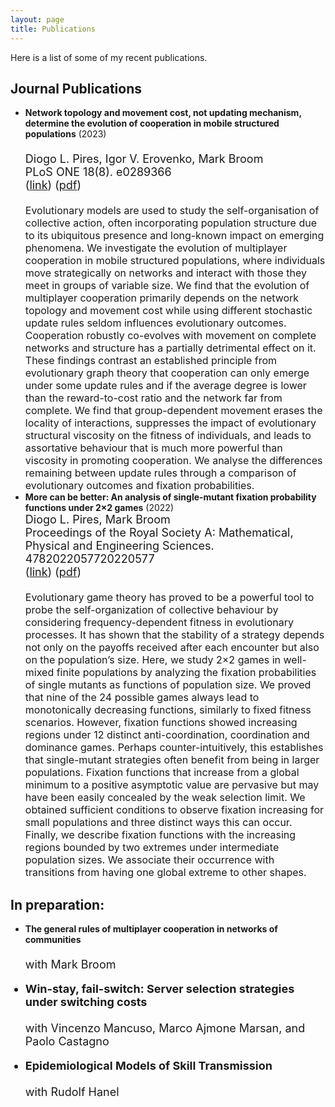 ```yaml
---
layout: page
title: Publications
---
```



Here is a list of some of my recent publications.

## Journal Publications

* <b>Network topology and movement cost, not updating mechanism, determine the evolution of cooperation in mobile structured populations</b> (2023)
  <br>
  <font size="4">   
  Diogo L. Pires, Igor V. Erovenko, Mark Broom<br>
  PLoS ONE 18(8). e0289366<br>
  (<a href="https://journals.plos.org/plosone/article?id=10.1371/journal.pone.0289366" target="_blank">link</a>) (<a href="https://journals.plos.org/plosone/article?id=10.1371/journal.pone.0289366" target="_blank">pdf</a>) <br>
  </font> 
   <font size="3">  
  Evolutionary models are used to study the self-organisation of collective action, often incorporating population structure due to its ubiquitous presence and long-known impact on emerging phenomena. We investigate the evolution of multiplayer cooperation in mobile structured populations, where individuals move strategically on networks and interact with those they meet in groups of variable size. We find that the evolution of multiplayer cooperation primarily depends on the network topology and movement cost while using different stochastic update rules seldom influences evolutionary outcomes. Cooperation robustly co-evolves with movement on complete networks and structure has a partially detrimental effect on it. These findings contrast an established principle from evolutionary graph theory that cooperation can only emerge under some update rules and if the average degree is lower than the reward-to-cost ratio and the network far from complete. We find that group-dependent movement erases the locality of interactions, suppresses the impact of evolutionary structural viscosity on the fitness of individuals, and leads to assortative behaviour that is much more powerful than viscosity in promoting cooperation. We analyse the differences remaining between update rules through a comparison of evolutionary outcomes and fixation probabilities.
  </font> 
* <b>More can be better: An analysis of single-mutant fixation probability functions under 2×2 games</b> (2022)
  <br>
  <font size="4"> 
  Diogo L. Pires, Mark Broom<br>
  Proceedings of the Royal Society A: Mathematical, Physical and Engineering Sciences. 4782022057720220577<br>
  (<a href="https://royalsocietypublishing.org/doi/full/10.1098/rspa.2022.0577" target="_blank">link</a>) (<a href="https://royalsocietypublishing.org/eprint/VWSNTSCYIIAXFAFT2HJ3/full" target="_blank">pdf</a>) <br>
  </font> 
   <font size="3">  
  Evolutionary game theory has proved to be a powerful tool to probe the self-organization of collective behaviour by considering frequency-dependent fitness in evolutionary processes. It has shown that the stability of a strategy depends not only on the payoffs received after each encounter but also on the population’s size. Here, we study 2×2 games in well-mixed finite populations by analyzing the fixation probabilities of single mutants as functions of population size. We proved that nine of the 24 possible games always lead to monotonically decreasing functions, similarly to fixed fitness scenarios. However, fixation functions showed increasing regions under 12 distinct anti-coordination, coordination and dominance games. Perhaps counter-intuitively, this establishes that single-mutant strategies often benefit from being in larger populations. Fixation functions that increase from a global minimum to a positive asymptotic value are pervasive but may have been easily concealed by the weak selection limit. We obtained sufficient conditions to observe fixation increasing for small populations and three distinct ways this can occur. Finally, we describe fixation functions with the increasing regions bounded by two extremes under intermediate population sizes. We associate their occurrence with transitions from having one global extreme to other shapes.
  </font> 


## In preparation:

* <b>The general rules of multiplayer cooperation in networks of communities</b>
  <br>
  <font size="4">   
  with Mark Broom<br>

* <b>Win-stay, fail-switch: Server selection strategies under switching costs</b>
  <br>
  <font size="4">   
  with Vincenzo Mancuso, Marco Ajmone Marsan, and Paolo Castagno<br>

* <b>Epidemiological Models of Skill Transmission</b>
  <br>
  <font size="4">   
  with Rudolf Hanel<br>



